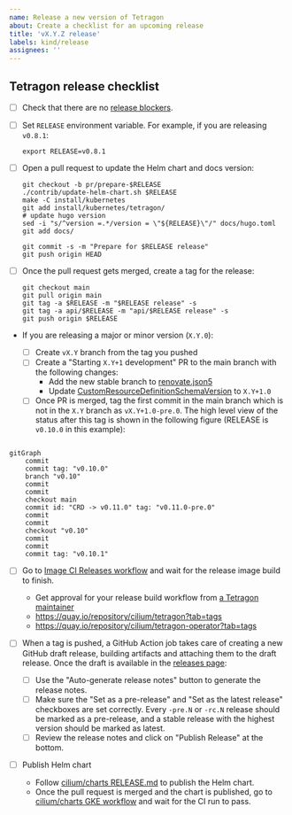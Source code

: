 ```yaml
---
name: Release a new version of Tetragon
about: Create a checklist for an upcoming release
title: 'vX.Y.Z release'
labels: kind/release
assignees: ''
---
```


## Tetragon release checklist

- [ ] Check that there are no [release blockers].

- [ ] Set `RELEASE` environment variable. For example, if you are releasing `v0.8.1`:

      export RELEASE=v0.8.1

- [ ] Open a pull request to update the Helm chart and docs version:

      git checkout -b pr/prepare-$RELEASE
      ./contrib/update-helm-chart.sh $RELEASE
      make -C install/kubernetes
      git add install/kubernetes/tetragon/
      # update hugo version
      sed -i "s/^version =.*/version = \"${RELEASE}\"/" docs/hugo.toml
      git add docs/

      git commit -s -m "Prepare for $RELEASE release"
      git push origin HEAD

- [ ] Once the pull request gets merged, create a tag for the release:

      git checkout main
      git pull origin main
      git tag -a $RELEASE -m "$RELEASE release" -s
      git tag -a api/$RELEASE -m "api/$RELEASE release" -s
      git push origin $RELEASE

- If you are releasing a major or minor version (`X.Y.0`):

  - [ ] Create `vX.Y` branch from the tag you pushed
  - [ ] Create a "Starting `X.Y+1` development" PR to the main branch with the following changes:
    - Add the new stable branch to [renovate.json5](https://github.com/cilium/tetragon/blob/main/.github/renovate.json5)
    - Update [CustomResourceDefinitionSchemaVersion](https://github.com/cilium/tetragon/blob/main/pkg/k8s/apis/cilium.io/v1alpha1/version.go) to `X.Y+1.0`
  - [ ] Once PR is merged, tag the first commit in the main branch which is not in the `X.Y` branch as `vX.Y+1.0-pre.0`. The high level view of the status after this tag is shown in the following figure (RELEASE is `v0.10.0` in this example):

```mermaid

gitGraph
    commit
    commit tag: "v0.10.0"
    branch "v0.10"
    commit
    commit
    checkout main
    commit id: "CRD -> v0.11.0" tag: "v0.11.0-pre.0"
    commit
    commit
    checkout "v0.10"
    commit
    commit
    commit tag: "v0.10.1"

```

- [ ] Go to [Image CI Releases workflow] and wait for the release image build to finish.
  - Get approval for your release build workflow from [a Tetragon maintainer]
  - https://quay.io/repository/cilium/tetragon?tab=tags
  - https://quay.io/repository/cilium/tetragon-operator?tab=tags

- [ ] When a tag is pushed, a GitHub Action job takes care of creating a new GitHub
      draft release, building artifacts and attaching them to the draft release. Once
      the draft is available in the [releases page]:
  - [ ] Use the "Auto-generate release notes" button to generate the release notes.
  - [ ] Make sure the "Set as a pre-release" and "Set as the latest release" checkboxes are set correctly.
        Every `-pre.N` or `-rc.N` release should be marked as a pre-release, and a stable release with the highest
        version should be marked as latest.
  - [ ] Review the release notes and click on "Publish Release" at the bottom.

- [ ] Publish Helm chart
   - Follow [cilium/charts RELEASE.md] to publish the Helm chart.
   - Once the pull request is merged and the chart is published, go to [cilium/charts GKE workflow] and wait for the
     CI run to pass.

[release blockers]: https://github.com/cilium/tetragon/issues?q=is%3Aissue+is%3Aopen+label%3Arelease-blocker
[Image CI Releases workflow]: https://github.com/cilium/tetragon/actions/workflows/build-images-releases.yml
[cilium/charts RELEASE.md]: https://github.com/cilium/charts/blob/master/RELEASE.md
[cilium/charts GKE workflow]: https://github.com/cilium/charts/actions/workflows/conformance-tetragon-gke.yaml
[releases page]: https://github.com/cilium/tetragon/releases
[a Tetragon maintainer]: https://github.com/orgs/cilium/teams/tetragon-maintainers/members
